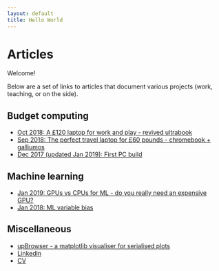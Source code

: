 ```yaml
---
layout: default
title: Hello World
---
```


# Articles
Welcome! 

Below are a set of links to articles that document various projects (work, teaching, or on the side).

## Budget computing

* [Oct 2018: A £120 laptop for work and play - revived ultrabook](revived_ultrabook.md)
* [Sep 2018: The perfect travel laptop for £60 pounds - chromebook + galliumos](chromebook.md)
* [Dec 2017 (updated Jan 2019): First PC build](first_pc_build.md)

## Machine learning
* [Jan 2019: GPUs vs CPUs for ML - do you really need an expensive GPU?](gpu_vs_cpu.md)
* [Jan 2018: ML variable bias](ML_variable_eff.md)

## Miscellaneous 
* [upBrowser - a matplotlib visualiser for serialised plots](upBrowser.md)
* [Linkedin](https://www.linkedin.com/in/dan-saunders1)
* [CV](https://docs.google.com/presentation/d/1DKIxbgXLdX_WUn52feFf18cfIm6UupInGGKTr4SV7FA/edit?usp=sharing)
